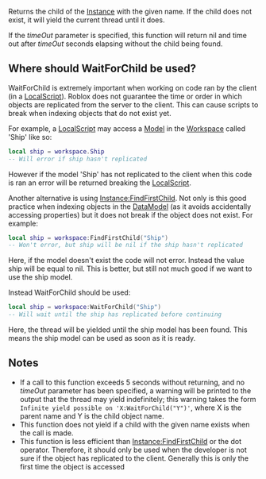 Returns the child of the [Instance](https://developer.roblox.com/en-us/api-reference/class/Instance) with the given name. If the child does not exist, it will yield the current thread until it does.

If the _timeOut_ parameter is specified, this function will return nil and time out after _timeOut_ seconds elapsing without the child being found.

Where should WaitForChild be used?
----------------------------------

WaitForChild is extremely important when working on code ran by the client (in a [LocalScript](https://developer.roblox.com/en-us/api-reference/class/LocalScript)). Roblox does not guarantee the time or order in which objects are replicated from the server to the client. This can cause scripts to break when indexing objects that do not exist yet.

For example, a [LocalScript](https://developer.roblox.com/en-us/api-reference/class/LocalScript) may access a [Model](https://developer.roblox.com/en-us/api-reference/class/Model) in the [Workspace](https://developer.roblox.com/en-us/api-reference/class/Workspace) called 'Ship' like so:

```Lua
local ship = workspace.Ship
-- Will error if ship hasn't replicated
``` 

However if the model 'Ship' has not replicated to the client when this code is ran an error will be returned breaking the [LocalScript](https://developer.roblox.com/en-us/api-reference/class/LocalScript).

Another alternative is using [Instance:FindFirstChild](https://developer.roblox.com/en-us/api-reference/function/Instance/FindFirstChild). Not only is this good practice when indexing objects in the [DataModel](https://developer.roblox.com/en-us/api-reference/class/DataModel) (as it avoids accidentally accessing properties) but it does not break if the object does not exist. For example:

```Lua
local ship = workspace:FindFirstChild("Ship")
-- Won't error, but ship will be nil if the ship hasn't replicated
``` 

Here, if the model doesn't exist the code will not error. Instead the value ship will be equal to nil. This is better, but still not much good if we want to use the ship model.

Instead WaitForChild should be used:

```Lua
local ship = workspace:WaitForChild("Ship")
-- Will wait until the ship has replicated before continuing
``` 

Here, the thread will be yielded until the ship model has been found. This means the ship model can be used as soon as it is ready.

Notes
-----

*   If a call to this function exceeds 5 seconds without returning, and no _timeOut_ parameter has been specified, a warning will be printed to the output that the thread may yield indefinitely; this warning takes the form `Infinite yield possible on 'X:WaitForChild("Y")'`, where X is the parent name and Y is the child object name.
*   This function does not yield if a child with the given name exists when the call is made.
*   This function is less efficient than [Instance:FindFirstChild](https://developer.roblox.com/en-us/api-reference/function/Instance/FindFirstChild) or the dot operator. Therefore, it should only be used when the developer is not sure if the object has replicated to the client. Generally this is only the first time the object is accessed